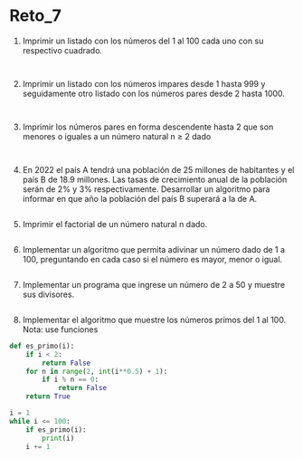# Reto_7

1. Imprimir un listado con los números del 1 al 100 cada uno con su respectivo cuadrado.

```python

```
```mermaid

```
2. Imprimir un listado con los números impares desde 1 hasta 999 y seguidamente otro listado con los números pares desde 2 hasta 1000.

```python

```
```mermaid

```
3. Imprimir los números pares en forma descendente hasta 2 que son menores o iguales a un número natural n ≥ 2 dado

```python

```
```mermaid

```
4. En 2022 el país A tendrá una población de 25 millones de habitantes y el país B de 18.9 millones. Las tasas de crecimiento anual de la población serán de 2% y 3% respectivamente. Desarrollar un algoritmo para informar en que año la población del país B superará a la de A.


```python

```
5. Imprimir el factorial de un número natural n dado.

```python

```
6. Implementar un algoritmo que permita adivinar un número dado de 1 a 100, preguntando en cada caso si el número es mayor, menor o igual.


```python

```
7. Implementar un programa que ingrese un número de 2 a 50 y muestre sus divisores.


```python

```
8. Implementar el algoritmo que muestre los números primos del 1 al 100. Nota: use funciones

```python
def es_primo(i):
    if i < 2:
        return False
    for n in range(2, int(i**0.5) + 1):
        if i % n == 0:
            return False
    return True

i = 1
while i <= 100:
    if es_primo(i):
        print(i)
    i += 1
```
